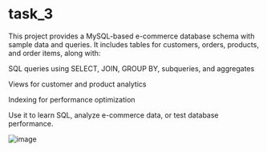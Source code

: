 # task_3

This project provides a MySQL-based e-commerce database schema with sample data and queries. It includes tables for customers, orders, products, and order items, along with:

 SQL queries using SELECT, JOIN, GROUP BY, subqueries, and aggregates

 Views for customer and product analytics

 Indexing for performance optimization

Use it to learn SQL, analyze e-commerce data, or test database performance.

![image](https://github.com/user-attachments/assets/ccf2e5ce-4289-4960-863f-bf6cd49ba3a4)

